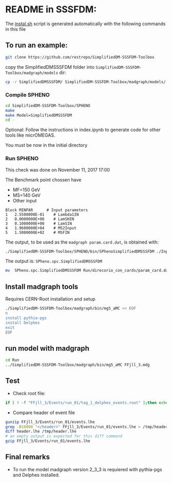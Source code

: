 <!-- To automatic generation of install.sh: All no code lines must start with #, <par>, * , or contain # -->
# README in SSSFDM:
<par> The [instal.sh](./install.sh) script is generated automatically with the following commands in this file</par>
##  To run an example:
```bash
git clone https://github.com/restrepo/SimplifiedDM-SSSFDM-Toolbox
```

<par>copy the SimplifiedDMSSSFDM folder into  `SimplifiedDM-SSSFDM-Toolbox/madgraph/models` dir:</par>
```bash
cp -r SimplifiedDMSSSFDM/ SimplifiedDM-SSSFDM-Toolbox/madgraph/models/
```

### Compile SPHENO
```bash
cd SimplifiedDM-SSSFDM-Toolbox/SPHENO
make
make Model=SimplifiedDMSSSFDM
cd -
```
<par>Optional: Follow the instructions in index.ipynb to generate code for other tools like micrOMEGAS.</par>

<par>You must be now in the initial directory</par>

### Run SPHENO
<par>This check was done on November 11, 2017 17:00</par>

<par>The Benchmark point chossen have</par>
* MF=150 GeV
* MS=140 GeV 
* Other input
```
Block MINPAR      # Input parameters 
1   2.5500000E-01    # Lambda1IN
2   0.0000000E+00    # LamSHIN
3   0.1000000E+00    # LamSIN
4   1.9600000E+04    # MS2Input
5   1.5000000E+02    # MSFIN
```
<par>The output, to be used as the `madgraph param.card.dat`, is obtained with:</par>
```bash
./SimplifiedDM-SSSFDM-Toolbox/SPHENO/bin/SPhenoSimplifiedDMSSSFDM ./Input/LesHouches.in.SimplifiedDMSSSFDM
```
<par>The output is: `SPheno.spc.SimplifiedDMSSSFDM`</par>
```bash
mv  SPheno.spc.SimplifiedDMSSSFDM Run/direcorio_con_cards/param_card.dat
```

## Install madgraph tools
<par>Requires CERN-Root installation and setup </par>

```bash
./SimplifiedDM-SSSFDM-Toolbox/madgraph/bin/mg5_aMC << EOF
n
install pythia-pgs
install Delphes
exit
EOF
```

## run model with madgraph

```bash
cd Run
../SimplifiedDM-SSSFDM-Toolbox/madgraph/bin/mg5_aMC FFjll_3.mdg
```

## Test

* Check root file:
```bash
if [ ! -f "FFjll_3/Events/run_01/tag_1_delphes_events.root" ];then echo ERROR: run failed;exit;fi
```
* Compare header of event file
```bash
gunzip FFjll_3/Events/run_01/events.lhe
grep -B10000 "</header>" FFjll_3/Events/run_01/events.lhe > /tmp/header.lhe
diff header.lhe /tmp/header.lhe
# an empty output is expected for this diff command
gzip FFjll_3/Events/run_01/events.lhe
```

## Final remarks

* To run the model madgraph version 2_3_3  is requiered with pythia-pgs and Delphes installed.





